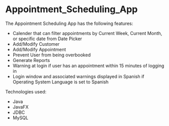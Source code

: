 # Appointment_Scheduling_App
 The Appointment Scheduling App has the following features:
 - Calender that can filter appointments by Current Week, Current Month, or specific date from Date Picker
 - Add/Modify Customer
 - Add/Modify Appointment
 - Prevent User from being overbooked
 - Generate Reports
 - Warning at login if user has an appointment within 15 minutes of logging in
 - Login window and associated warnings displayed in Spanish if Operating System Language is set to Spanish

Technologies used:
- Java
- JavaFX
- JDBC
- MySQL
